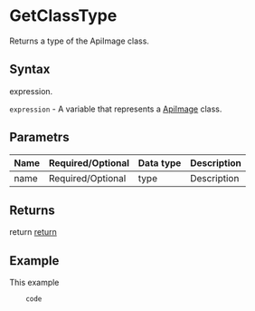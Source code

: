 # GetClassType

Returns a type of the ApiImage class.

## Syntax

expression.

`expression` - A variable that represents a [ApiImage](../ApiImage.md) class.

## Parametrs

| **Name** | **Required/Optional** | **Data type** | **Description** |
| ------------- | ------------- | ------------- | ------------- |
| name | Required/Optional | type | Description |

## Returns

return
[return](todo_link)

## Example

This example

```javascript
	code
```